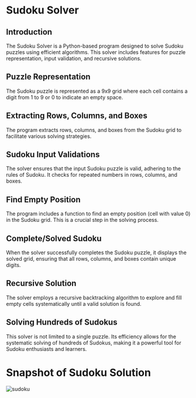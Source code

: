 # Sudoku Solver

## Introduction

The Sudoku Solver is a Python-based program designed to solve Sudoku puzzles using efficient algorithms. This solver includes features for puzzle representation, input validation, and recursive solutions.

## Puzzle Representation

The Sudoku puzzle is represented as a 9x9 grid where each cell contains a digit from 1 to 9 or 0 to indicate an empty space.

## Extracting Rows, Columns, and Boxes

The program extracts rows, columns, and boxes from the Sudoku grid to facilitate various solving strategies.

## Sudoku Input Validations

The solver ensures that the input Sudoku puzzle is valid, adhering to the rules of Sudoku. It checks for repeated numbers in rows, columns, and boxes.

## Find Empty Position

The program includes a function to find an empty position (cell with value 0) in the Sudoku grid. This is a crucial step in the solving process.

## Complete/Solved Sudoku

When the solver successfully completes the Sudoku puzzle, it displays the solved grid, ensuring that all rows, columns, and boxes contain unique digits.

## Recursive Solution

The solver employs a recursive backtracking algorithm to explore and fill empty cells systematically until a valid solution is found.

## Solving Hundreds of Sudokus

This solver is not limited to a single puzzle. Its efficiency allows for the systematic solving of hundreds of Sudokus, making it a powerful tool for Sudoku enthusiasts and learners.




# Snapshot of Sudoku Solution

![sudoku](https://github.com/Oyeniran20/Python/assets/106244767/85102670-8813-40e3-89b8-d38ffbaf6470)




